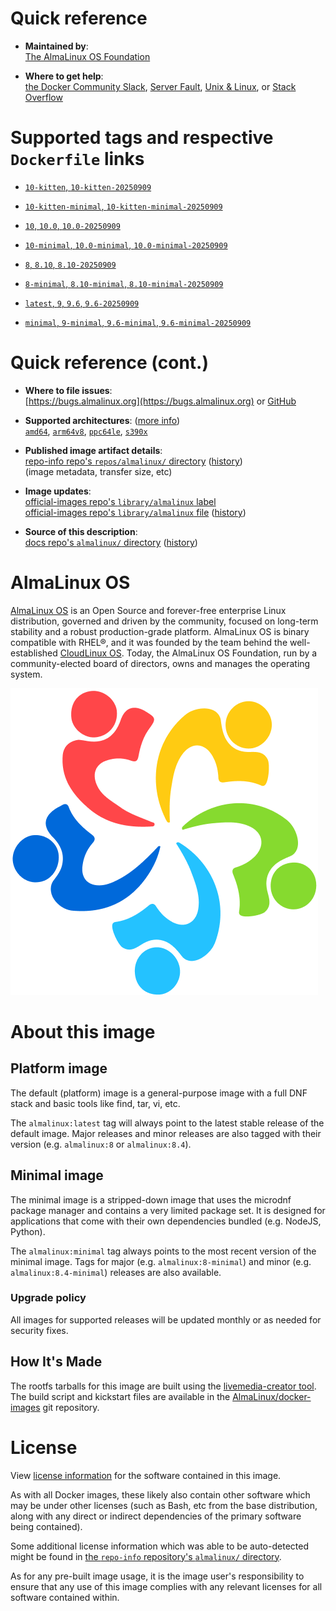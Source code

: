 <!--

********************************************************************************

WARNING:

    DO NOT EDIT "almalinux/README.md"

    IT IS AUTO-GENERATED

    (from the other files in "almalinux/" combined with a set of templates)

********************************************************************************

-->

# Quick reference

-	**Maintained by**:  
	[The AlmaLinux OS Foundation](https://github.com/AlmaLinux/docker-images)

-	**Where to get help**:  
	[the Docker Community Slack](https://dockr.ly/comm-slack), [Server Fault](https://serverfault.com/help/on-topic), [Unix & Linux](https://unix.stackexchange.com/help/on-topic), or [Stack Overflow](https://stackoverflow.com/help/on-topic)

# Supported tags and respective `Dockerfile` links

-	[`10-kitten`, `10-kitten-20250909`](https://github.com/AlmaLinux/container-images/blob/571a3caca09a9dd0f8c81c7834af79b8f9ad8ab2/default/amd64/Dockerfile)

-	[`10-kitten-minimal`, `10-kitten-minimal-20250909`](https://github.com/AlmaLinux/container-images/blob/571a3caca09a9dd0f8c81c7834af79b8f9ad8ab2/minimal/amd64/Dockerfile)

-	[`10`, `10.0`, `10.0-20250909`](https://github.com/AlmaLinux/container-images/blob/2f239bc800a366ea4dc42378905c237ae6e4e03a/default/amd64/Dockerfile)

-	[`10-minimal`, `10.0-minimal`, `10.0-minimal-20250909`](https://github.com/AlmaLinux/container-images/blob/2f239bc800a366ea4dc42378905c237ae6e4e03a/minimal/amd64/Dockerfile)

-	[`8`, `8.10`, `8.10-20250909`](https://github.com/AlmaLinux/container-images/blob/1bee999abd112c603a3044f96282a2c1b66cb57f/default/amd64/Dockerfile)

-	[`8-minimal`, `8.10-minimal`, `8.10-minimal-20250909`](https://github.com/AlmaLinux/container-images/blob/1bee999abd112c603a3044f96282a2c1b66cb57f/minimal/amd64/Dockerfile)

-	[`latest`, `9`, `9.6`, `9.6-20250909`](https://github.com/AlmaLinux/container-images/blob/17f5f89c183962069c90892cd92c8b83598b8807/default/amd64/Dockerfile)

-	[`minimal`, `9-minimal`, `9.6-minimal`, `9.6-minimal-20250909`](https://github.com/AlmaLinux/container-images/blob/17f5f89c183962069c90892cd92c8b83598b8807/minimal/amd64/Dockerfile)

# Quick reference (cont.)

-	**Where to file issues**:  
	[https://bugs.almalinux.org](https://bugs.almalinux.org) or [GitHub](https://github.com/AlmaLinux/docker-images/issues)

-	**Supported architectures**: ([more info](https://github.com/docker-library/official-images#architectures-other-than-amd64))  
	[`amd64`](https://hub.docker.com/r/amd64/almalinux/), [`arm64v8`](https://hub.docker.com/r/arm64v8/almalinux/), [`ppc64le`](https://hub.docker.com/r/ppc64le/almalinux/), [`s390x`](https://hub.docker.com/r/s390x/almalinux/)

-	**Published image artifact details**:  
	[repo-info repo's `repos/almalinux/` directory](https://github.com/docker-library/repo-info/blob/master/repos/almalinux) ([history](https://github.com/docker-library/repo-info/commits/master/repos/almalinux))  
	(image metadata, transfer size, etc)

-	**Image updates**:  
	[official-images repo's `library/almalinux` label](https://github.com/docker-library/official-images/issues?q=label%3Alibrary%2Falmalinux)  
	[official-images repo's `library/almalinux` file](https://github.com/docker-library/official-images/blob/master/library/almalinux) ([history](https://github.com/docker-library/official-images/commits/master/library/almalinux))

-	**Source of this description**:  
	[docs repo's `almalinux/` directory](https://github.com/docker-library/docs/tree/master/almalinux) ([history](https://github.com/docker-library/docs/commits/master/almalinux))

# AlmaLinux OS

[AlmaLinux OS](https://almalinux.org/) is an Open Source and forever-free enterprise Linux distribution, governed and driven by the community, focused on long-term stability and a robust production-grade platform. AlmaLinux OS is binary compatible with RHEL®, and it was founded by the team behind the well-established [CloudLinux OS](https://www.cloudlinux.com/all-products/product-overview/cloudlinuxos). Today, the AlmaLinux OS Foundation, run by a community-elected board of directors, owns and manages the operating system.

![logo](https://raw.githubusercontent.com/docker-library/docs/23547f3e976bc000d1a01a47241000f72aec9a40/almalinux/logo.png)

# About this image

## Platform image

The default (platform) image is a general-purpose image with a full DNF stack and basic tools like find, tar, vi, etc.

The `almalinux:latest` tag will always point to the latest stable release of the default image. Major releases and minor releases are also tagged with their version (e.g. `almalinux:8` or `almalinux:8.4`).

## Minimal image

The minimal image is a stripped-down image that uses the microdnf package manager and contains a very limited package set. It is designed for applications that come with their own dependencies bundled (e.g. NodeJS, Python).

The `almalinux:minimal` tag always points to the most recent version of the minimal image. Tags for major (e.g. `almalinux:8-minimal`) and minor (e.g. `almalinux:8.4-minimal`) releases are also available.

### Upgrade policy

All images for supported releases will be updated monthly or as needed for security fixes.

## How It's Made

The rootfs tarballs for this image are built using the [livemedia-creator tool](http://weldr.io/lorax/livemedia-creator.html). The build script and kickstart files are available in the [AlmaLinux/docker-images](https://github.com/AlmaLinux/docker-images) git repository.

# License

View [license information](https://almalinux.org/legal/licensing-policy/) for the software contained in this image.

As with all Docker images, these likely also contain other software which may be under other licenses (such as Bash, etc from the base distribution, along with any direct or indirect dependencies of the primary software being contained).

Some additional license information which was able to be auto-detected might be found in [the `repo-info` repository's `almalinux/` directory](https://github.com/docker-library/repo-info/tree/master/repos/almalinux).

As for any pre-built image usage, it is the image user's responsibility to ensure that any use of this image complies with any relevant licenses for all software contained within.
